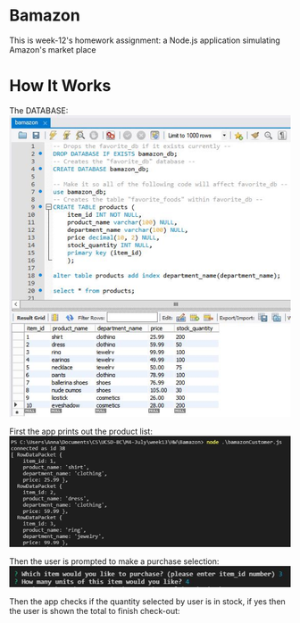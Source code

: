# Bamazon
This is week-12's homework assignment: a Node.js application simulating Amazon's market place

# How It Works
The DATABASE:
![Database](/images/database.JPG)

First the app prints out the product list:
![Product List](/images/products-list.JPG)

Then the user is prompted to make a purchase selection:
![Selection](/images/selection.JPG)

Then the app checks if the quantity selected by user is in stock, if yes then the user is shown the total to finish check-out:

